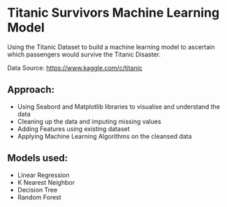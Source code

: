 # Titanic Survivors Machine Learning Model
Using the Titanic Dataset to build a machine learning model to ascertain which passengers would survive the Titanic Disaster.

Data Source: https://www.kaggle.com/c/titanic

## Approach:

- Using Seabord and Matplotlib libraries to visualise and understand the data
- Cleaning up the data and imputing missing values
- Adding Features using existing dataset
- Applying Machine Learning Algorithms on the cleansed data

## Models used:

- Linear Regression
- K Nearest Neighbor
- Decision Tree
- Random Forest
